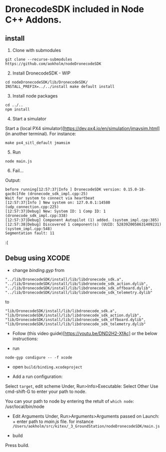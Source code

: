 # DronecodeSDK included in Node C++ Addons.

## install
1. Clone with submodules
```
git clone --recurse-submodules https://github.com/aokholm/nodeDronecodeSDK
```

2. Install DronecodeSDK - WIP
```
cd nodeDronecodeSDK/lib/DronecodeSDK/
INSTALL_PREFIX=../../install make default install
```
3. Install node packages
```
cd ../..
npm install
```

4. Start a simulator

Start a (local PX4 simulator)[https://dev.px4.io/en/simulation/jmavsim.html] (in another terminal). For instance:
```
make px4_sitl_default jmamsim
```

5. Run

```
node main.js

```

6. Fail...

Output:

```
before running[12:57:37|Info ] DronecodeSDK version: 0.15.0-18-gac0c1fde (dronecode_sdk_impl.cpp:25)
Wait for system to connect via heartbeat
[12:57:37|Info ] New system on: 127.0.0.1:14580 (udp_connection.cpp:225)
[12:57:37|Debug] New: System ID: 1 Comp ID: 1 (dronecode_sdk_impl.cpp:338)
[12:57:37|Debug] Component Autopilot (1) added. (system_impl.cpp:385)
[12:57:38|Debug] Discovered 1 component(s) (UUID: 5283920058631409231) (system_impl.cpp:548)
Segmentation fault: 11
```


:(

## Debug using XCODE
- change *binding.gyp* from

```
"../lib/DronecodeSDK/install/lib/libdronecode_sdk.a",
"../lib/DronecodeSDK/install/lib/libdronecode_sdk_action.dylib",
"../lib/DronecodeSDK/install/lib/libdronecode_sdk_offboard.dylib",
"../lib/DronecodeSDK/install/lib/libdronecode_sdk_telemetry.dylib"
```

to
```
"lib/DronecodeSDK/install/lib/libdronecode_sdk.a",
"lib/DronecodeSDK/install/lib/libdronecode_sdk_action.dylib",
"lib/DronecodeSDK/install/lib/libdronecode_sdk_offboard.dylib",
"lib/DronecodeSDK/install/lib/libdronecode_sdk_telemetry.dylib"
```

- Follow (this video guide)[https://youtu.be/DND2H2-XfAc] or the below instructions:

- run
```
node-gyp condigure -- -f xcode
```

- open `build/binding.xcodeproject`

- Add a run configuration:

Select `target`, edit scheme
Under, Run>Info>Executable: Select Other
Use cmd-shift-G to enter your path to node.

You can your path to node by entering the retult of `which node`: /usr/local/bin/node

- Edit Arguments
Under, Run>Arguments>Arguments passed on Launch: +
enter path to *main.js* file. for instance `/Users/aokholm/src/kitex/_3_GroundStation/nodeDronecodeSDK/main.js`

- build

Press build.
